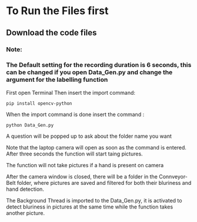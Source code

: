 
# To Run the Files first 
## Download the code files
### Note:
### The Default setting for the recording duration is 6 seconds, this can be changed if you open Data_Gen.py and change the argument for the labelling function

First open Terminal
Then insert the import command:
    
    pip install opencv-python

When the import command is done insert the command :

    python Data_Gen.py

A question will be popped up to ask about the folder name you want

Note that the laptop camera will open as soon as the command is entered. After three seconds the function will start taing pictures.

The function will not take pictures if a hand is present on camera 

After the camera window is closed, there will be a folder in the Connveyor-Belt folder, where pictures are saved and filtered for both their bluriness and hand detection. 

The Background Thread is imported to the Data_Gen.py, it is activated to detect bluriness in pictures at the same time while the function takes another picture.
